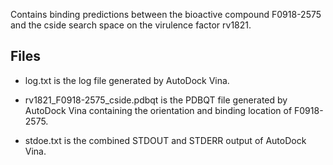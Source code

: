 Contains binding predictions between the bioactive compound F0918-2575 and the cside search space on the virulence factor rv1821.

## Files

- log.txt is the log file generated by AutoDock Vina.

- rv1821_F0918-2575_cside.pdbqt is the PDBQT file generated by AutoDock Vina containing the orientation and binding location of F0918-2575.

- stdoe.txt is the combined STDOUT and STDERR output of AutoDock Vina.

